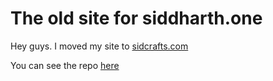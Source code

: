 # The old site for siddharth.one
Hey guys. I moved my site to [sidcrafts.com](https://sidcrafts.com)

You can see the repo [here](https://github.com/sidcraftscode/sidcrafts.com)
